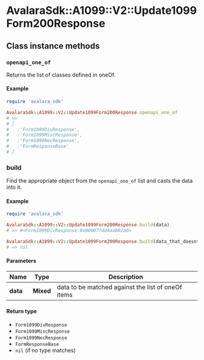 # AvalaraSdk::A1099::V2::Update1099Form200Response

## Class instance methods

### `openapi_one_of`

Returns the list of classes defined in oneOf.

#### Example

```ruby
require 'avalara_sdk'

AvalaraSdk::A1099::V2::Update1099Form200Response.openapi_one_of
# =>
# [
#   :'Form1099DivResponse',
#   :'Form1099MiscResponse',
#   :'Form1099NecResponse',
#   :'FormResponseBase'
# ]
```

### build

Find the appropriate object from the `openapi_one_of` list and casts the data into it.

#### Example

```ruby
require 'avalara_sdk'

AvalaraSdk::A1099::V2::Update1099Form200Response.build(data)
# => #<Form1099DivResponse:0x00007fdd4aab02a0>

AvalaraSdk::A1099::V2::Update1099Form200Response.build(data_that_doesnt_match)
# => nil
```

#### Parameters

| Name | Type | Description |
| ---- | ---- | ----------- |
| **data** | **Mixed** | data to be matched against the list of oneOf items |

#### Return type

- `Form1099DivResponse`
- `Form1099MiscResponse`
- `Form1099NecResponse`
- `FormResponseBase`
- `nil` (if no type matches)

